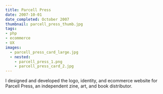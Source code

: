 ```yaml
---
title: Parcell Press
date: 2007-10-01
date_completed: October 2007
thumbnail: parcell_press_thumb.jpg
tags:
- php
- ecommerce
- UX
images:
  - parcell_press_card_large.jpg
  - nested:
    - parcell_press_1.png
    - parcell_press_card_2.jpg
---
```


I designed and developed the logo, identity, and ecommerce website for Parcell Press, an independent zine, art, and book distributor.
